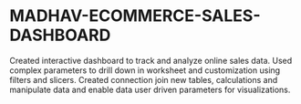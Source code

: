 # MADHAV-ECOMMERCE-SALES-DASHBOARD
Created interactive dashboard to track and analyze online sales data. Used complex parameters to drill down in worksheet and customization using filters and slicers. Created connection join new tables, calculations and manipulate data and enable data user driven parameters for visualizations.

